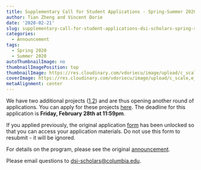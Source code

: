 ```yaml
---
title: Supplementary Call for Student Applications - Spring-Summer 2020
author: Tian Zheng and Vincent Dorie
date: '2020-02-21'
slug: supplementary-call-for-student-applications-dsi-scholars-spring-summer-2020
categories:
  - Announcement
tags:
  - Spring 2020
  - Summer 2020
autoThumbnailImage: no
thumbnailImagePosition: top
thumbnailImage: https://res.cloudinary.com/vdoriecu/image/upload/c_scale,w_720/v1579453473/opencall_spring-summer2020_rvj8zb.png
coverImage: https://res.cloudinary.com/vdoriecu/image/upload/c_scale,e_blur:300,w_800/v1579453473/opencall_spring-summer2020_rvj8zb.png
metaAlignment: center
---
```


We have two additional projects ([1](https://cu-dsi-scholars.github.io/DSI-scholars/2020/02/project-cryptocurrency-analytics-identifying-bad-actors/),[2](https://cu-dsi-scholars.github.io/DSI-scholars/2020/02/project-understanding-orientation/)) and are thus opening another round of applications. You can apply for these projects [here](https://forms.gle/xA5ZCXuUr6Jgh2Zk9). The deadline for this application is **Friday, February 28th at 11:59pm**.

If you applied previously, the original application [form](https://forms.gle/FirneensvXgZGE6HA) has been unlocked so that you can access your application materials. Do not use this form to resubmit - it will be ignored.

<!--more-->

For details on the program, please see the original [announcement](https://cu-dsi-scholars.github.io/DSI-scholars/2020/01/call-for-student-applications-dsi-scholars-spring-summer-2020/).

Please email questions to <dsi-scholars@columbia.edu>.
